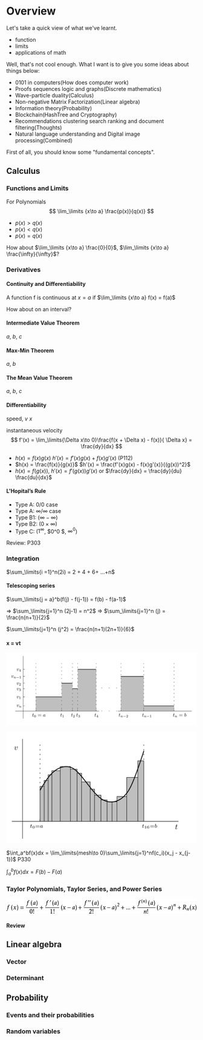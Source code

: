 # Overview

Let's take a quick view of what we've learnt.
- function
- limits
- applications of math

Well, that's not cool enough. What I want is to give you some ideas about things below:
- 0101 in computers(How does computer work)
- Proofs sequences logic and graphs(Discrete mathematics)
- Wave-particle duality(Calculus)
- Non-negative Matrix Factorization(Linear algebra)
- Information theory(Probability)
- Blockchain(HashTree and Cryptography)
- Recommendations clustering search ranking and document filtering(Thoughts)
- Natural language understanding and Digital image processing(Combined)

First of all, you should know some "fundamental concepts".

## Calculus

### Functions and Limits

For Polynomials
$$
\lim_\limits {x\to a} \frac{p(x)}{q(x)}
$$

- $p(x) > q(x)$
- $p(x) < q(x)$
- $p(x) = q(x)$

How about $\lim_\limits {x\to a} \frac{0}{0}$, $\lim_\limits {x\to a} \frac{\infty}{\infty}$?

### Derivatives

#### Continuity and Differentiability

A function f is continuous at $x = a$ if $\lim_\limits {x\to a} f(x) = f(a)$

How about on an interval?

#### Intermediate Value Theorem

$a$, $b$, $c$

#### Max-Min Theorem

$a$, $b$

#### The Mean Value Theorem

$a$, $b$, $c$

#### Differentiability

speed, $v$ $x$ 

instantaneous velocity
$$
f'(x) = \lim_\limits{\Delta x\to 0}\frac{f(x + \Delta x) - f(x)}{ \Delta x} = \frac{dy}{dx}
$$

- $h(x) = f(x)g(x)$ $h'(x) = f'(x)g(x) + f(x)g'(x)$ (P112)
- $h(x) = \frac{f(x)}{g(x)}$  $h'(x) = \frac{f'(x)g(x) - f(x)g'(x)}{(g(x))^2}$
- $h(x) = f(g(x))$,  $h'(x) = f'(g(x))g'(x)$  or $\frac{dy}{dx} = \frac{dy}{du} \frac{du}{dx}$

#### L'Hopital’s Rule

- Type A: $0/0$ case
- Type A: $\infty/\infty$ case
- Type B1: ($\infty - \infty$)
- Type B2: ($0 \times \infty$)
- Type C: ($1^{\infty}$, $0^0 $, $\infty^{0}$)

Review: P303

### Integration

$\sum_\limits{i =1}^n(2i) = 2 + 4 + 6+ ...+n$

#### Telescoping series

$\sum_\limits{j = a}^b(f(j) - f(j-1)) = f(b) - f(a-1)$

=> $\sum_\limits{j=1}^n (2j-1) = n^2$ => $\sum_\limits{j=1}^n (j) = \frac{n(n+1)}{2}$

$\sum_\limits{j=1}^n (j^2) = \frac{n(n+1)(2n+1)}{6}$

#### x = vt

![integration](i1.png)

![integration](i2.png)

$\int_a^bf(x)dx = \lim_\limits{mesh\to 0}\sum_\limits{j=1}^nf(c_i)(x_j - x_{j-1})$ P330

$\int_a^bf(x)dx = F(b) - F(a)$

### Taylor Polynomials, Taylor Series, and Power Series

![Taylor](taylor.jpg)

#### Review

## Linear algebra

### Vector

### Determinant

## Probability

### Events and their probabilities

### Random variables


